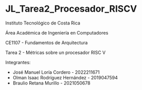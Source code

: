 # JL_Tarea2_Procesador_RISCV
Instituto Tecnológico de Costa Rica

Área Académica de Ingenierı́a en Computadores

CE1107 - Fundamentos de Arquitectura

Tarea 2 - Métricas sobre un procesador RISC V

Integrantes:

- José Manuel Loría Cordero - 2022211671
- Olman Isaac Rodríguez Hernández - 2019047594
- Braulio Retana Murillo - 2021050678
